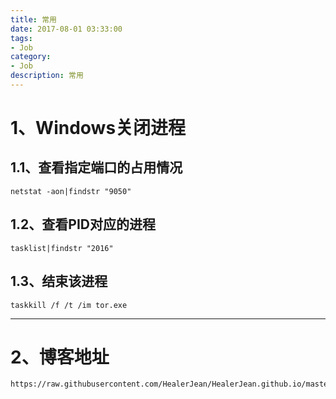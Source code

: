 ```yaml
---
title: 常用
date: 2017-08-01 03:33:00
tags: 
- Job
category: 
- Job
description: 常用
---
```




# 1、Windows关闭进程

## 1.1、查看指定端口的占用情况

```
netstat -aon|findstr "9050"
```

## 1.2、查看PID对应的进程

```
tasklist|findstr "2016"
```

## 1.3、结束该进程

```
taskkill /f /t /im tor.exe
```



------



# 2、博客地址

```
https://raw.githubusercontent.com/HealerJean/HealerJean.github.io/master/blogImages/
```



